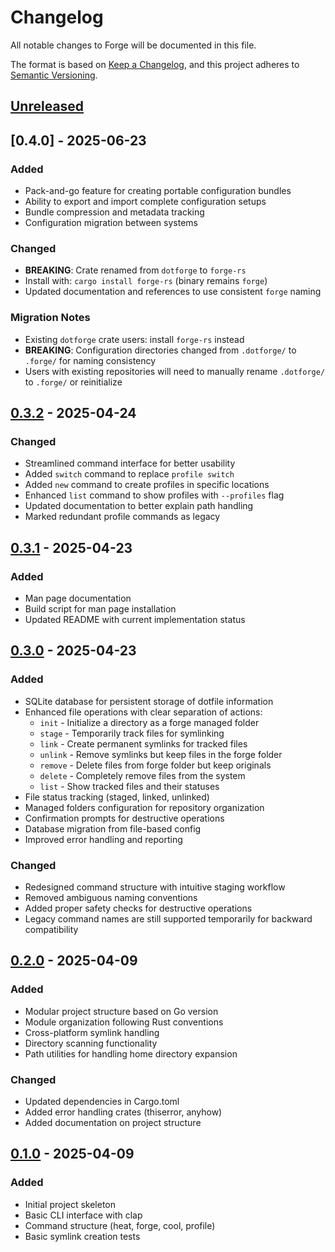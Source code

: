 # Changelog

All notable changes to Forge will be documented in this file.

The format is based on [Keep a Changelog](https://keepachangelog.com/en/1.0.0/),
and this project adheres to [Semantic Versioning](https://semver.org/spec/v2.0.0.html).

## [Unreleased]

## [0.4.0] - 2025-06-23

### Added
- Pack-and-go feature for creating portable configuration bundles
- Ability to export and import complete configuration setups
- Bundle compression and metadata tracking
- Configuration migration between systems

### Changed
- **BREAKING**: Crate renamed from `dotforge` to `forge-rs` 
- Install with: `cargo install forge-rs` (binary remains `forge`)
- Updated documentation and references to use consistent `forge` naming

### Migration Notes
- Existing `dotforge` crate users: install `forge-rs` instead
- **BREAKING**: Configuration directories changed from `.dotforge/` to `.forge/` for naming consistency
- Users with existing repositories will need to manually rename `.dotforge/` to `.forge/` or reinitialize

## [0.3.2] - 2025-04-24

### Changed
- Streamlined command interface for better usability
- Added `switch` command to replace `profile switch`
- Added `new` command to create profiles in specific locations
- Enhanced `list` command to show profiles with `--profiles` flag
- Updated documentation to better explain path handling
- Marked redundant profile commands as legacy

## [0.3.1] - 2025-04-23

### Added
- Man page documentation
- Build script for man page installation
- Updated README with current implementation status

## [0.3.0] - 2025-04-23

### Added
- SQLite database for persistent storage of dotfile information
- Enhanced file operations with clear separation of actions:
  - `init` - Initialize a directory as a forge managed folder
  - `stage` - Temporarily track files for symlinking
  - `link` - Create permanent symlinks for tracked files
  - `unlink` - Remove symlinks but keep files in the forge folder
  - `remove` - Delete files from forge folder but keep originals
  - `delete` - Completely remove files from the system
  - `list` - Show tracked files and their statuses
- File status tracking (staged, linked, unlinked)
- Managed folders configuration for repository organization
- Confirmation prompts for destructive operations
- Database migration from file-based config
- Improved error handling and reporting

### Changed
- Redesigned command structure with intuitive staging workflow
- Removed ambiguous naming conventions
- Added proper safety checks for destructive operations
- Legacy command names are still supported temporarily for backward compatibility

## [0.2.0] - 2025-04-09

### Added
- Modular project structure based on Go version
- Module organization following Rust conventions
- Cross-platform symlink handling
- Directory scanning functionality
- Path utilities for handling home directory expansion

### Changed
- Updated dependencies in Cargo.toml
- Added error handling crates (thiserror, anyhow)
- Added documentation on project structure

## [0.1.0] - 2025-04-09

### Added
- Initial project skeleton
- Basic CLI interface with clap
- Command structure (heat, forge, cool, profile)
- Basic symlink creation tests

[Unreleased]: https://github.com/jwliles/rust-forge/compare/v0.3.2...HEAD
[0.3.2]: https://github.com/jwliles/rust-forge/compare/v0.3.1...v0.3.2
[0.3.1]: https://github.com/jwliles/rust-forge/compare/v0.3.0...v0.3.1
[0.3.0]: https://github.com/jwliles/rust-forge/compare/v0.2.0...v0.3.0
[0.2.0]: https://github.com/jwliles/rust-forge/compare/v0.1.0...v0.2.0
[0.1.0]: https://github.com/jwliles/rust-forge/releases/tag/v0.1.0